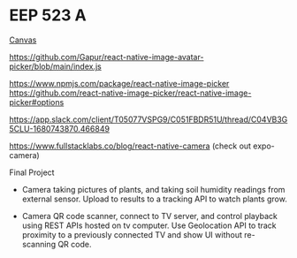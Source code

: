 # EEP 523 A

[Canvas](https://canvas.uw.edu/courses/1633582)


https://github.com/Gapur/react-native-image-avatar-picker/blob/main/index.js

https://www.npmjs.com/package/react-native-image-picker
https://github.com/react-native-image-picker/react-native-image-picker#options

https://app.slack.com/client/T05077VSPG9/C051FBDR51U/thread/C04VB3G5CLU-1680743870.466849

https://www.fullstacklabs.co/blog/react-native-camera
(check out expo-camera)

Final Project
* Camera taking pictures of plants, and taking soil humidity readings from external sensor. Upload to results to a tracking API to watch plants grow.

* Camera QR code scanner, connect to TV server, and control playback using REST APIs hosted on tv computer. Use Geolocation API to track proximity to a previously connected TV and show UI without re-scanning QR code.